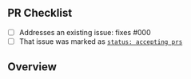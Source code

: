 <!--
👋 Hi, thanks for sending a PR to eslint-plugin-expect-type! 💖
Please fill out all fields below to ensure your PR is reviewed quickly.
-->

## PR Checklist

- [ ] Addresses an existing issue: fixes #000
- [ ] That issue was marked as [`status: accepting prs`](https://github.com/JoshuaKGoldberg/eslint-plugin-expect-type/labels/status%3A%20accepting%20prs)

## Overview

<!-- Brief description of what is changed and how the code change does that. -->
